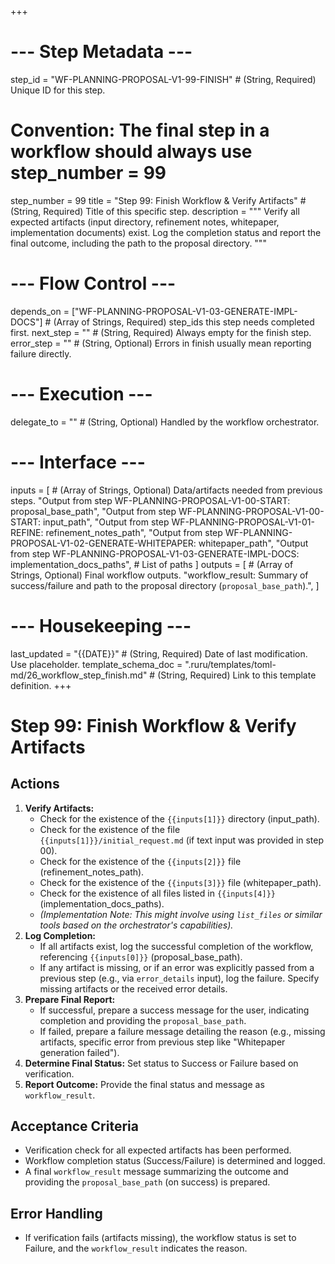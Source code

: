 +++
# --- Step Metadata ---
step_id = "WF-PLANNING-PROPOSAL-V1-99-FINISH" # (String, Required) Unique ID for this step.
# Convention: The final step in a workflow should always use step_number = 99
step_number = 99
title = "Step 99: Finish Workflow & Verify Artifacts" # (String, Required) Title of this specific step.
description = """
Verify all expected artifacts (input directory, refinement notes, whitepaper, implementation documents) exist.
Log the completion status and report the final outcome, including the path to the proposal directory.
"""

# --- Flow Control ---
depends_on = ["WF-PLANNING-PROPOSAL-V1-03-GENERATE-IMPL-DOCS"] # (Array of Strings, Required) step_ids this step needs completed first.
next_step = "" # (String, Required) Always empty for the finish step.
error_step = "" # (String, Optional) Errors in finish usually mean reporting failure directly.

# --- Execution ---
delegate_to = "" # (String, Optional) Handled by the workflow orchestrator.

# --- Interface ---
inputs = [ # (Array of Strings, Optional) Data/artifacts needed from previous steps.
    "Output from step WF-PLANNING-PROPOSAL-V1-00-START: proposal_base_path",
    "Output from step WF-PLANNING-PROPOSAL-V1-00-START: input_path",
    "Output from step WF-PLANNING-PROPOSAL-V1-01-REFINE: refinement_notes_path",
    "Output from step WF-PLANNING-PROPOSAL-V1-02-GENERATE-WHITEPAPER: whitepaper_path",
    "Output from step WF-PLANNING-PROPOSAL-V1-03-GENERATE-IMPL-DOCS: implementation_docs_paths", # List of paths
]
outputs = [ # (Array of Strings, Optional) Final workflow outputs.
    "workflow_result: Summary of success/failure and path to the proposal directory (`proposal_base_path`).",
]

# --- Housekeeping ---
last_updated = "{{DATE}}" # (String, Required) Date of last modification. Use placeholder.
template_schema_doc = ".ruru/templates/toml-md/26_workflow_step_finish.md" # (String, Required) Link to this template definition.
+++

# Step 99: Finish Workflow & Verify Artifacts

## Actions

1.  **Verify Artifacts:**
    *   Check for the existence of the `{{inputs[1]}}` directory (input_path).
    *   Check for the existence of the file `{{inputs[1]}}/initial_request.md` (if text input was provided in step 00).
    *   Check for the existence of the `{{inputs[2]}}` file (refinement_notes_path).
    *   Check for the existence of the `{{inputs[3]}}` file (whitepaper_path).
    *   Check for the existence of all files listed in `{{inputs[4]}}` (implementation_docs_paths).
    *   *(Implementation Note: This might involve using `list_files` or similar tools based on the orchestrator's capabilities).*
2.  **Log Completion:**
    *   If all artifacts exist, log the successful completion of the workflow, referencing `{{inputs[0]}}` (proposal_base_path).
    *   If any artifact is missing, or if an error was explicitly passed from a previous step (e.g., via `error_details` input), log the failure. Specify missing artifacts or the received error details.
3.  **Prepare Final Report:**
    *   If successful, prepare a success message for the user, indicating completion and providing the `proposal_base_path`.
    *   If failed, prepare a failure message detailing the reason (e.g., missing artifacts, specific error from previous step like "Whitepaper generation failed").
4.  **Determine Final Status:** Set status to Success or Failure based on verification.
5.  **Report Outcome:** Provide the final status and message as `workflow_result`.

## Acceptance Criteria

*   Verification check for all expected artifacts has been performed.
*   Workflow completion status (Success/Failure) is determined and logged.
*   A final `workflow_result` message summarizing the outcome and providing the `proposal_base_path` (on success) is prepared.

## Error Handling

*   If verification fails (artifacts missing), the workflow status is set to Failure, and the `workflow_result` indicates the reason.
